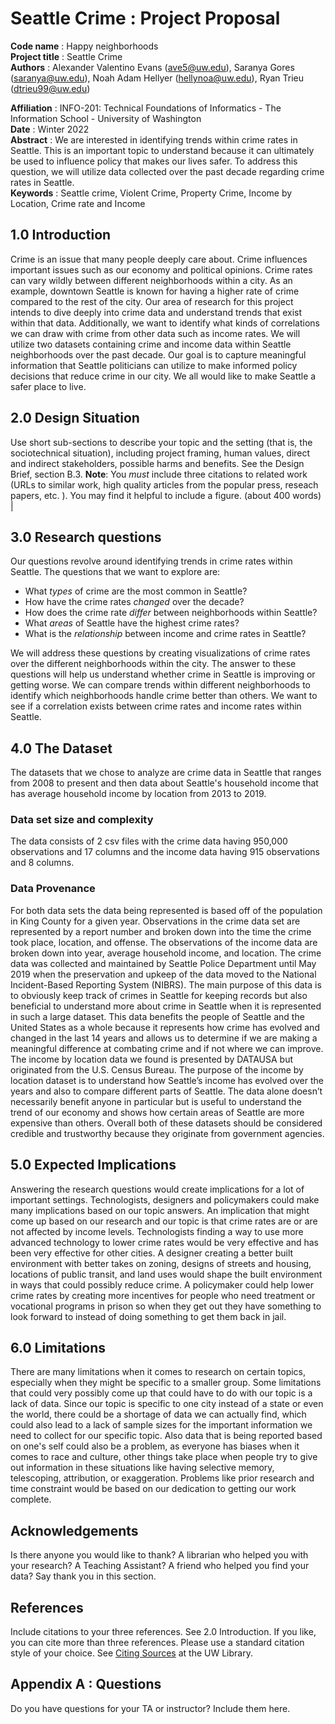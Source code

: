 # Seattle Crime : Project Proposal

**Code name** : Happy neighborhoods    
**Project title** : Seattle Crime  
**Authors** : Alexander Valentino Evans (ave5@uw.edu), Saranya Gores (saranya@uw.edu), Noah Adam Hellyer (hellynoa@uw.edu), Ryan Trieu (dtrieu99@uw.edu)

**Affiliation** : INFO-201: Technical Foundations of Informatics - The Information School - University of Washington    
**Date** : Winter 2022  
**Abstract** :  We are interested in identifying trends within crime rates in Seattle. This is an important topic to understand because it can ultimately be used to influence policy that makes our lives safer. To address this question, we will utilize data collected over the past decade regarding crime rates in Seattle.  
**Keywords** :  Seattle crime, Violent Crime, Property Crime, Income by Location, Crime rate and Income

## 1.0 Introduction
Crime is an issue that many people deeply care about. Crime influences important issues such as our economy and political opinions. Crime rates can vary wildly between different neighborhoods within a city. As an example, downtown Seattle is known for having a higher rate of crime compared to the rest of the city. Our area of research for this project intends to dive deeply into crime data and understand trends that exist within that data. Additionally, we want to identify what kinds of correlations we can draw with crime from other data such as income rates. We will utilize two datasets containing crime and income data within Seattle neighborhoods over the past decade. Our goal is to capture meaningful information that Seattle politicians can utilize to make informed policy decisions that reduce crime in our city. We all would like to make Seattle a safer place to live.

## 2.0 Design Situation

Use short sub-sections to describe your topic and the setting (that is, the sociotechnical situation), including project framing, human values, direct and indirect stakeholders, possible harms and benefits. See the Design Brief, section B.3. **Note**: You *must* include three citations to related work (URLs to similar work, high quality articles from the popular press, reseach papers, etc. ). You may find it helpful to include a figure.  (about 400 words) |

## 3.0 Research questions
Our questions revolve around identifying trends in crime rates within Seattle. The questions that we want to explore are:
 - What _types_ of crime are the most common in Seattle?
 - How have the crime rates _changed_ over the decade?
 - How does the crime rate _differ_ between neighborhoods within Seattle?
 - What _areas_ of Seattle have the highest crime rates?
 - What is the _relationship_ between income and crime rates in Seattle?  

We will address these questions by creating visualizations of crime rates over the different neighborhoods within the city. The answer to these questions will help us understand whether crime in Seattle is improving or getting worse. We can compare trends within different neighborhoods to identify which neighborhoods handle crime better than others. We want to see if a correlation exists between crime rates and income rates within Seattle.

## 4.0 The Dataset
The datasets that we chose to analyze are crime data in Seattle that ranges from 2008 to present and then data about Seattle's household income that has average household income by location from 2013 to 2019.
### Data set size and complexity
The data consists of 2 csv files with the crime data having 950,000 observations and 17 columns and the income data having 915 observations and 8 columns.
### Data Provenance
For both data sets the data being represented is based off of the population in King County for a given year. Observations in the crime data set are represented by a report number and broken down into the time the crime took place, location, and offense. The observations of the income data are broken down into year, average household income, and location. The crime data was collected and maintained by Seattle Police Department until May 2019 when the preservation and upkeep of the data moved to the National Incident-Based Reporting System (NIBRS). The main purpose of this data is to obviously keep track of crimes in Seattle for keeping records but also beneficial to understand more about crime in Seattle when it is represented in such a large dataset. This data benefits the people of Seattle and the United States as a whole because it represents how crime has evolved and changed in the last 14 years and allows us to determine if we are making a meaningful difference at combating crime and if not where we can improve. The income by location data we found is presented by DATAUSA but originated from the U.S. Census Bureau. The purpose of the income by location dataset is to understand how Seattle’s income has evolved over the years and also to compare different parts of Seattle. The data alone doesn’t necessarily benefit anyone in particular but is useful to understand the trend of our economy and shows how certain areas of Seattle are more expensive than others. Overall both of these datasets should be considered credible and trustworthy because they originate from government agencies.

## 5.0 Expected Implications
Answering the research questions would create implications for a lot of important settings. Technologists, designers and policymakers could make many implications based on our topic answers. An implication that might come up based on our research and our topic is that crime rates are or are not affected by income levels. Technologists finding a way to use more advanced technology to lower crime rates would be very effective and has been very effective for other cities. A designer creating a better built environment with better takes on zoning, designs of streets and housing, locations of public transit, and land uses would shape the built environment in ways that could possibly reduce crime. A policymaker could help lower crime rates by creating more incentives for people who need treatment or vocational programs in prison so when they get out they have something to look forward to instead of doing something to get them back in jail.  


## 6.0 Limitations
There are many limitations when it comes to research on certain topics, especially when they might be specific to a smaller group. Some limitations that could very possibly come up that could have to do with our topic is a lack of data. Since our topic is specific to one city instead of a state or even the world, there could be a shortage of data we can actually find, which could also lead to a lack of sample sizes for the important information we need to collect for our specific topic. Also data that is being reported based on one's self could also be a problem, as everyone has biases when it comes to race and culture, other things take place when people try to give out information in these situations like having selective memory, telescoping, attribution, or exaggeration. Problems like prior research and time constraint would be based on our dedication to getting our work complete.

## Acknowledgements
Is there anyone you would like to thank? A librarian who helped you with your research? A Teaching Assistant? A friend who helped you find your data? Say thank you in this section.

## References
Include citations to your three references. See 2.0 Introduction. If you like, you can cite more than three references.  Please use a standard citation style of your choice.  See [Citing Sources](https://guides.lib.uw.edu/research/citations) at the UW Library.

## Appendix A : Questions
Do you have questions for your TA or instructor?  Include them here.
